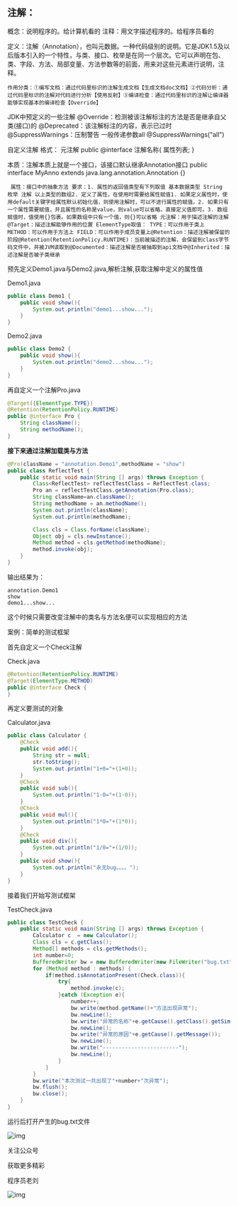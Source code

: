 ## 注解： 

 概念：说明程序的。给计算机看的
 注释：用文字描述程序的。给程序员看的

定义：注解（Annotation），也叫元数据。一种代码级别的说明。它是JDK1.5及以后版本引入的一个特性，与类、接口、枚举是在同一个层次。它可以声明在包、类、字段、方法、局部变量、方法参数等的前面，用来对这些元素进行说明，注释。

```
作用分类：①编写文档：通过代码里标识的注解生成文档【生成文档doc文档】②代码分析：通过代码里标识的注解对代码进行分析【使用反射】③编译检查：通过代码里标识的注解让编译器能够实现基本的编译检查【Override】
```



JDK中预定义的一些注解
 @Override：检测被该注解标注的方法是否是继承自父类(接口)的
 @Deprecated：该注解标注的内容，表示已过时
 @SuppressWarnings：压制警告
 一般传递参数all @SuppressWarnings("all")

 自定义注解
 格式：
元注解
public @interface 注解名称{
属性列表;
}

 本质：注解本质上就是一个接口，该接口默认继承Annotation接口
public interface MyAnno extends java.lang.annotation.Annotation {}



```
 属性：接口中的抽象方法 要求：1. 属性的返回值类型有下列取值 基本数据类型 String 枚举 注解 以上类型的数组2. 定义了属性，在使用时需要给属性赋值1. 如果定义属性时，使用default关键字给属性默认初始化值，则使用注解时，可以不进行属性的赋值。2. 如果只有一个属性需要赋值，并且属性的名称是value，则value可以省略，直接定义值即可。3. 数组赋值时，值使用{}包裹。如果数组中只有一个值，则{}可以省略 元注解：用于描述注解的注解 @Target：描述注解能够作用的位置 ElementType取值： TYPE：可以作用于类上 METHOD：可以作用于方法上 FIELD：可以作用于成员变量上@Retention：描述注解被保留的阶段@Retention(RetentionPolicy.RUNTIME)：当前被描述的注解，会保留到class字节码文件中，并被JVM读取到@Documented：描述注解是否被抽取到api文档中@Inherited：描述注解是否被子类继承
```

预先定义Demo1.java与Demo2.java,解析注解,获取注解中定义的属性值

Demo1.java

```java
public class Demo1 {
    public void show(){
        System.out.println("demo1...show...");
    }
}
```

Demo2.java

```java
public class Demo2 {
    public void show(){
        System.out.println("demo2...show...");
    }
}
```

再自定义一个注解Pro.java

```java
@Target({ElementType.TYPE})
@Retention(RetentionPolicy.RUNTIME)
public @interface Pro {
    String className();
    String methodName();
}
```

**接下来通过注解加载类与方法**

```java
@Pro(className = "annotation.Demo1",methodName = "show")
public class ReflectTest {
    public static void main(String [] args) throws Exception {
        Class<ReflectTest> reflectTestClass = ReflectTest.class;
        Pro an = reflectTestClass.getAnnotation(Pro.class);
        String className=an.className();
        String methodName = an.methodName();
        System.out.println(className);
        System.out.println(methodName);

        Class cls = Class.forName(className);
        Object obj = cls.newInstance();
        Method method = cls.getMethod(methodName);
        method.invoke(obj);
    }
}
```

输出结果为：

```
annotation.Demo1
show
demo1...show...
```

这个时候只需要改变注解中的类名与方法名便可以实现相应的方法





案例：简单的测试框架





首先自定义一个Check注解

Check.java

```java
@Retention(RetentionPolicy.RUNTIME)
@Target(ElementType.METHOD)
public @interface Check {
}
```

再定义要测试的对象

Calculator.java

```java
public class Calculator {
    @Check
    public void add(){
        String str = null;
        str.toString();
        System.out.println("1+0="+(1+0));
    }
    @Check
    public void sub(){
        System.out.println("1-0="+(1-0));
    }
    @Check
    public void mul(){
        System.out.println("1*0="+(1*0));
    }
    @Check
    public void div(){
        System.out.println("1/0="+(1/0));
    }
    public void show(){
        System.out.println("永无bug。。。。");
    }
}
```

接着我们开始写测试框架

TestCheck.java

```java
public class TestCheck {
    public static void main(String [] args) throws Exception {
        Calculator c  = new Calculator();
        Class cls = c.getClass();
        Method[] methods = cls.getMethods();
        int number=0;
        BufferedWriter bw = new BufferedWriter(new FileWriter("bug.txt"));
        for (Method method : methods) {
            if(method.isAnnotationPresent(Check.class)){
                try{
                    method.invoke(c);
                }catch (Exception e){
                    number++;
                    bw.write(method.getName()+"方法出现异常");
                    bw.newLine();
                    bw.write("异常的名称"+e.getCause().getClass().getSimpleName());
                    bw.newLine();
                    bw.write("异常的原因"+e.getCause().getMessage());
                    bw.newLine();
                    bw.write("------------------------");
                    bw.newLine();
                }
            }
        }
        bw.write("本次测试一共出现了"+number+"次异常");
        bw.flush();
        bw.close();
    }
}
```

运行后打开产生的bug.txt文件

![img](https://mmbiz.qpic.cn/mmbiz_png/rC8JsOfxhaFGa99SN3QwXsmLEFbyHibMuVnCBlmeHkUSZCNXWialSghRLnhumKIspAOaD7ibbs7O24hgZBaQkbv4Q/640?wx_fmt=png)



关注公众号

获取更多精彩

程序员老刘

![img](https://mmbiz.qpic.cn/mmbiz_jpg/rC8JsOfxhaHYXVtVrjwEt2nsqBTK0AxIQgkOe8IJibhRaNkoyUmzCxnDia1QiaDiaw4pFLULrz81JEEibibw93wicYAow/640?wx_fmt=jpeg)






 